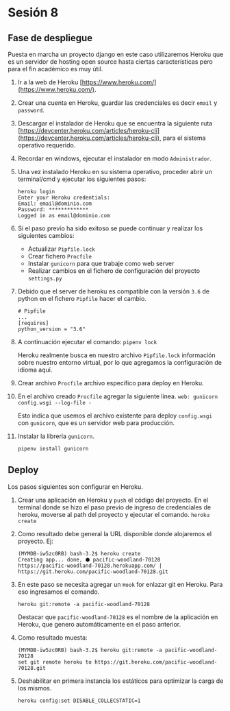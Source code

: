# Sesión 8

## Fase de despliegue
Puesta en marcha un proyecto django en este caso utilizaremos Heroku que es un servidor de hosting open source hasta ciertas características pero para el fin académico es muy útil.

1. Ir a la web de Heroku [https://www.heroku.com/](https://www.heroku.com/).

2. Crear una cuenta en Heroku, guardar las credenciales es decir `email` y `password`.

2. Descargar el instalador de Heroku que se encuentra la siguiente ruta [https://devcenter.heroku.com/articles/heroku-cli](https://devcenter.heroku.com/articles/heroku-cli), para el sistema operativo requerido.

3. Recordar en windows, ejecutar el instalador en modo `Administrador`.

4. Una vez instalado Heroku en su sistema operativo, proceder abrir un terminal/cmd y ejecutar los siguientes pasos:
    
    ```
    heroku login
    Enter your Heroku credentials:
    Email: email@dominio.com
    Password: *************
    Logged in as email@dominio.com
    ```

5. Si el paso previo ha sido exitoso se puede continuar y realizar los siguientes cambios:

    * Actualizar `Pipfile.lock`
    * Crear fichero `Procfile`
    * Instalar `gunicorn` para que trabaje como web server
    * Realizar cambios en el fichero de configuración del proyecto `settings.py`

6. Debido que el server de heroku es compatible con la versión `3.6` de python en el fichero `Pipfile` hacer el cambio.
    
    ```
    # Pipfile
    ...
    [requires]
    python_version = "3.6"
    ```

7. A continuación ejecutar el comando:
    ```pipenv lock```

    Heroku realmente busca en nuestro archivo `Pipfile.lock` información sobre nuestro entorno virtual, por lo que agregamos la configuración de idioma aquí.

8. Crear archivo `Procfile` archivo especifico para deploy en Heroku.

9. En el archivo creado `Procfile` agregar la siguiente línea.
    ```web: gunicorn config.wsgi --log-file -```

    Esto indica que usemos el archivo existente para deploy `config.wsgi` con `gunicorn`, que es un servidor web para producción.

10. Instalar la librería `gunicorn`.
    
    ```python
    pipenv install gunicorn
    ```

## Deploy

Los pasos siguientes son configurar en Heroku.

1. Crear una aplicación en Heroku y `push` el código del proyecto.
    En el terminal donde se hizo el paso previo de ingreso de credenciales de heroku, moverse al path del proyecto y ejecutar el comando.
    `heroku create`

2. Como resultado debe general la URL disponible donde alojaremos el proyecto. Ej:
    
    ```
    (MYMDB-iw5zc0RB) bash-3.2$ heroku create
    Creating app... done, ⬢ pacific-woodland-70128
    https://pacific-woodland-70128.herokuapp.com/ | https://git.heroku.com/pacific-woodland-70128.git
    ```

3. En este paso se necesita agregar un `Hook` for enlazar git en Heroku. Para eso ingresamos el comando.

    ```
    heroku git:remote -a pacific-woodland-70128
    ```
    Destacar que `pacific-woodland-70128` es el nombre de la aplicación en Heroku, que genero automáticamente en el paso anterior.

4. Como resultado muesta:

    ```
    (MYMDB-iw5zc0RB) bash-3.2$ heroku git:remote -a pacific-woodland-70128
    set git remote heroku to https://git.heroku.com/pacific-woodland-70128.git
    ```

5. Deshabilitar en primera instancia los estáticos para optimizar la carga de los mismos.

    ```
    heroku config:set DISABLE_COLLECSTATIC=1
    ```